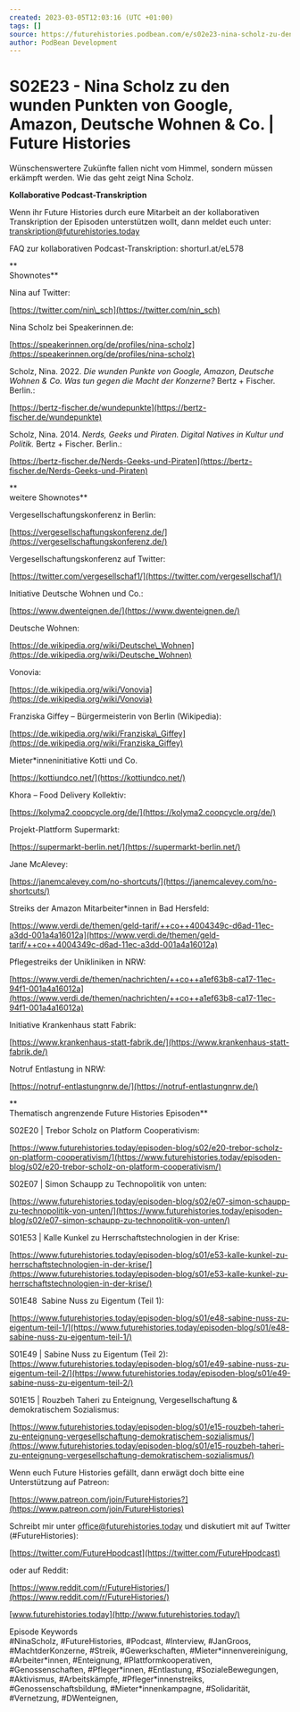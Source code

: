 ```yaml
---
created: 2023-03-05T12:03:16 (UTC +01:00)
tags: []
source: https://futurehistories.podbean.com/e/s02e23-nina-scholz-zu-den-wunden-punkten-von-google-amazon-deutsche-wohnen-co/
author: PodBean Development
---
```


# S02E23 - Nina Scholz zu den wunden Punkten von Google, Amazon, Deutsche Wohnen & Co. | Future Histories

Wünschenswertere Zukünfte fallen nicht vom Himmel, sondern müssen erkämpft werden. Wie das geht zeigt Nina Scholz.

**Kollaborative Podcast-Transkription**

Wenn ihr Future Histories durch eure Mitarbeit an der kollaborativen Transkription der Episoden unterstützen wollt, dann meldet euch unter: [transkription@futurehistories.today](mailto:transkription@futurehistories.today)

  
FAQ zur kollaborativen Podcast-Transkription: shorturl.at/eL578

**  
Shownotes**

  
Nina auf Twitter:

[https://twitter.com/nin\_sch](https://twitter.com/nin_sch)

  
Nina Scholz bei Speakerinnen.de:

[https://speakerinnen.org/de/profiles/nina-scholz](https://speakerinnen.org/de/profiles/nina-scholz)

  
Scholz, Nina. 2022. _Die wunden Punkte von Google, Amazon, Deutsche Wohnen & Co. Was tun gegen die Macht der Konzerne?_ Bertz + Fischer. Berlin.:

[https://bertz-fischer.de/wundepunkte](https://bertz-fischer.de/wundepunkte)

  
Scholz, Nina. 2014. _Nerds, Geeks und Piraten. Digital Natives in Kultur und Politik._ Bertz + Fischer. Berlin.:

[https://bertz-fischer.de/Nerds-Geeks-und-Piraten](https://bertz-fischer.de/Nerds-Geeks-und-Piraten)

**  
weitere Shownotes**

Vergesellschaftungskonferenz in Berlin:

[https://vergesellschaftungskonferenz.de/](https://vergesellschaftungskonferenz.de/)

  
Vergesellschaftungskonferenz auf Twitter:

[https://twitter.com/vergesellschaf1/](https://twitter.com/vergesellschaf1/)

  
Initiative Deutsche Wohnen und Co.:

[https://www.dwenteignen.de/](https://www.dwenteignen.de/)

  
Deutsche Wohnen:

[https://de.wikipedia.org/wiki/Deutsche\_Wohnen](https://de.wikipedia.org/wiki/Deutsche_Wohnen)

  
Vonovia:

[https://de.wikipedia.org/wiki/Vonovia](https://de.wikipedia.org/wiki/Vonovia)

  
Franziska Giffey – Bürgermeisterin von Berlin (Wikipedia):

[https://de.wikipedia.org/wiki/Franziska\_Giffey](https://de.wikipedia.org/wiki/Franziska_Giffey)

  
Mieter\*inneninitiative Kotti und Co.

[https://kottiundco.net/](https://kottiundco.net/)

  
Khora – Food Delivery Kollektiv:

[https://kolyma2.coopcycle.org/de/](https://kolyma2.coopcycle.org/de/)

  
Projekt-Plattform Supermarkt:

[https://supermarkt-berlin.net/](https://supermarkt-berlin.net/)

  
Jane McAlevey:

[https://janemcalevey.com/no-shortcuts/](https://janemcalevey.com/no-shortcuts/)

  
Streiks der Amazon Mitarbeiter\*innen in Bad Hersfeld:

[https://www.verdi.de/themen/geld-tarif/++co++4004349c-d6ad-11ec-a3dd-001a4a16012a](https://www.verdi.de/themen/geld-tarif/++co++4004349c-d6ad-11ec-a3dd-001a4a16012a)

  
Pflegestreiks der Unikliniken in NRW:

[https://www.verdi.de/themen/nachrichten/++co++a1ef63b8-ca17-11ec-94f1-001a4a16012a](https://www.verdi.de/themen/nachrichten/++co++a1ef63b8-ca17-11ec-94f1-001a4a16012a)

  
Initiative Krankenhaus statt Fabrik:

[https://www.krankenhaus-statt-fabrik.de/](https://www.krankenhaus-statt-fabrik.de/)

  
Notruf Entlastung in NRW:

[https://notruf-entlastungnrw.de/](https://notruf-entlastungnrw.de/)

**  
Thematisch angrenzende Future Histories Episoden**

S02E20 | Trebor Scholz on Platform Cooperativism:

[https://www.futurehistories.today/episoden-blog/s02/e20-trebor-scholz-on-platform-cooperativism/](https://www.futurehistories.today/episoden-blog/s02/e20-trebor-scholz-on-platform-cooperativism/)

  
S02E07 | Simon Schaupp zu Technopolitik von unten:

  
[https://www.futurehistories.today/episoden-blog/s02/e07-simon-schaupp-zu-technopolitik-von-unten/](https://www.futurehistories.today/episoden-blog/s02/e07-simon-schaupp-zu-technopolitik-von-unten/)

  
S01E53 | Kalle Kunkel zu Herrschaftstechnologien in der Krise:

[https://www.futurehistories.today/episoden-blog/s01/e53-kalle-kunkel-zu-herrschaftstechnologien-in-der-krise/](https://www.futurehistories.today/episoden-blog/s01/e53-kalle-kunkel-zu-herrschaftstechnologien-in-der-krise/)

  
S01E48  Sabine Nuss zu Eigentum (Teil 1):

[https://www.futurehistories.today/episoden-blog/s01/e48-sabine-nuss-zu-eigentum-teil-1/](https://www.futurehistories.today/episoden-blog/s01/e48-sabine-nuss-zu-eigentum-teil-1/)

  
S01E49 | Sabine Nuss zu Eigentum (Teil 2):  
[https://www.futurehistories.today/episoden-blog/s01/e49-sabine-nuss-zu-eigentum-teil-2/](https://www.futurehistories.today/episoden-blog/s01/e49-sabine-nuss-zu-eigentum-teil-2/)

  
S01E15 | Rouzbeh Taheri zu Enteignung, Vergesellschaftung & demokratischem Sozialismus:

[https://www.futurehistories.today/episoden-blog/s01/e15-rouzbeh-taheri-zu-enteignung-vergesellschaftung-demokratischem-sozialismus/](https://www.futurehistories.today/episoden-blog/s01/e15-rouzbeh-taheri-zu-enteignung-vergesellschaftung-demokratischem-sozialismus/)

  
Wenn euch Future Histories gefällt, dann erwägt doch bitte eine Unterstützung auf Patreon:

[https://www.patreon.com/join/FutureHistories?](https://www.patreon.com/join/FutureHistories)

Schreibt mir unter [office@futurehistories.today](mailto:office@futurehistories.today) und diskutiert mit auf Twitter (#FutureHistories):

[https://twitter.com/FutureHpodcast](https://twitter.com/FutureHpodcast)

oder auf Reddit:

[https://www.reddit.com/r/FutureHistories/](https://www.reddit.com/r/FutureHistories/)

[www.futurehistories.today](http://www.futurehistories.today/)

  
Episode Keywords  
#NinaScholz, #FutureHistories, #Podcast, #Interview, #JanGroos, #MachtderKonzerne, #Streik, #Gewerkschaften, #Mieter\*innenvereinigung, #Arbeiter\*innen, #Enteignung, #Plattformkooperativen, #Genossenschaften, #Pfleger\*innen, #Entlastung, #SozialeBewegungen, #Aktivismus, #Arbeitskämpfe, #Pfleger\*innenstreiks, #Genossenschaftsbildung, #Mieter\*innenkampagne, #Solidarität, #Vernetzung, #DWenteignen,
